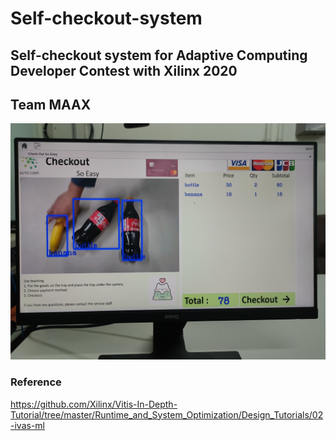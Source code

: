 # **Self-checkout-system**
## Self-checkout system for Adaptive Computing Developer Contest with Xilinx 2020 

## Team MAAX

<p align="center">
  <img src="github_images/IMG20201125172027.jpg" >
</p>

### Reference

<https://github.com/Xilinx/Vitis-In-Depth-Tutorial/tree/master/Runtime_and_System_Optimization/Design_Tutorials/02-ivas-ml>
